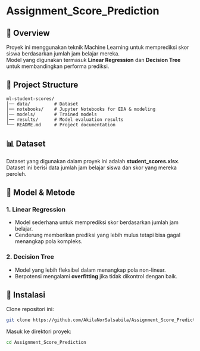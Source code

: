 # Assignment_Score_Prediction

## 📌 Overview
Proyek ini menggunakan teknik Machine Learning untuk memprediksi skor siswa berdasarkan jumlah jam belajar mereka.  
Model yang digunakan termasuk **Linear Regression** dan **Decision Tree** untuk membandingkan performa prediksi.

## 📂 Project Structure
```plaintext
ml-student-scores/
│── data/         # Dataset
│── notebooks/    # Jupyter Notebooks for EDA & modeling
│── models/       # Trained models
│── results/      # Model evaluation results
└── README.md     # Project documentation
```

## 📊 Dataset
Dataset yang digunakan dalam proyek ini adalah **student_scores.xlsx**.  
Dataset ini berisi data jumlah jam belajar siswa dan skor yang mereka peroleh.

## 🚀 Model & Metode
### 1. Linear Regression
- Model sederhana untuk memprediksi skor berdasarkan jumlah jam belajar.
- Cenderung memberikan prediksi yang lebih mulus tetapi bisa gagal menangkap pola kompleks.

### 2. Decision Tree
- Model yang lebih fleksibel dalam menangkap pola non-linear.
- Berpotensi mengalami **overfitting** jika tidak dikontrol dengan baik.

## 🔧 Instalasi
Clone repositori ini:
```bash
git clone https://github.com/AkilaNorSalsabila/Assignment_Score_Prediction.git
```
Masuk ke direktori proyek:
```bash
cd Assignment_Score_Prediction
```
